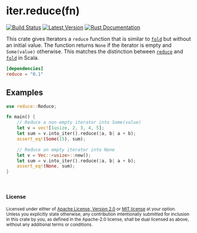 iter.reduce(fn)
===============

[![Build Status](https://api.travis-ci.org/dtolnay/reduce.svg)](https://travis-ci.org/dtolnay/reduce)
[![Latest Version](https://img.shields.io/crates/v/reduce.svg)](https://crates.io/crates/reduce)
[![Rust Documentation](https://img.shields.io/badge/api-rustdoc-blue.svg)](https://docs.rs/reduce/0.1/reduce/)

This crate gives Iterators a `reduce` function that is similar to
[`fold`][std-fold] but without an initial value. The function returns `None` if
the iterator is empty and `Some(value)` otherwise. This matches the distinction
between [`reduce`][scala-reduce] and [`fold`][scala-fold] in Scala.

[std-fold]: https://doc.rust-lang.org/std/iter/trait.Iterator.html#method.fold
[scala-reduce]: https://www.scala-lang.org/api/current/scala/collection/Iterator.html#reduce[A1%3E:A](op:(A1,A1)=%3EA1):A1
[scala-fold]: https://www.scala-lang.org/api/current/scala/collection/Iterator.html#fold[A1%3E:A](z:A1)(op:(A1,A1)=%3EA1):A1

```toml
[dependencies]
reduce = "0.1"
```

## Examples

```rust
use reduce::Reduce;

fn main() {
    // Reduce a non-empty iterator into Some(value)
    let v = vec![1usize, 2, 3, 4, 5];
    let sum = v.into_iter().reduce(|a, b| a + b);
    assert_eq!(Some(15), sum);

    // Reduce an empty iterator into None
    let v = Vec::<usize>::new();
    let sum = v.into_iter().reduce(|a, b| a + b);
    assert_eq!(None, sum);
}
```

<br>

#### License

<sup>
Licensed under either of <a href="LICENSE-APACHE">Apache License, Version
2.0</a> or <a href="LICENSE-MIT">MIT license</a> at your option.
</sup>

<br>

<sub>
Unless you explicitly state otherwise, any contribution intentionally submitted
for inclusion in this crate by you, as defined in the Apache-2.0 license, shall
be dual licensed as above, without any additional terms or conditions.
</sub>
